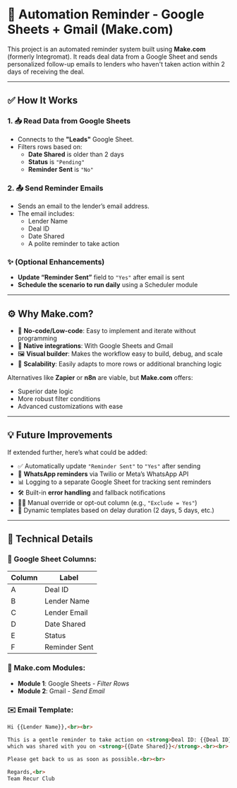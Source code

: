 # 📅 Automation Reminder - Google Sheets + Gmail (Make.com)

This project is an automated reminder system built using **Make.com** (formerly Integromat). It reads deal data from a Google Sheet and sends personalized follow-up emails to lenders who haven't taken action within 2 days of receiving the deal.

---

## ✅ How It Works

### 1. 📥 Read Data from Google Sheets
- Connects to the **"Leads"** Google Sheet.
- Filters rows based on:
  - **Date Shared** is older than 2 days
  - **Status** is `"Pending"`
  - **Reminder Sent** is `"No"`

### 2. 📤 Send Reminder Emails
- Sends an email to the lender’s email address.
- The email includes:
  - Lender Name
  - Deal ID
  - Date Shared
  - A polite reminder to take action

### ✨ (Optional Enhancements)
- **Update “Reminder Sent”** field to `"Yes"` after email is sent
- **Schedule the scenario to run daily** using a Scheduler module

---

## ⚙️ Why Make.com?

- 🧱 **No-code/Low-code**: Easy to implement and iterate without programming
- 🔗 **Native integrations**: With Google Sheets and Gmail
- 🖼️ **Visual builder**: Makes the workflow easy to build, debug, and scale
- 🔁 **Scalability**: Easily adapts to more rows or additional branching logic

Alternatives like **Zapier** or **n8n** are viable, but **Make.com** offers:
- Superior date logic
- More robust filter conditions
- Advanced customizations with ease

---

## 💡 Future Improvements

If extended further, here’s what could be added:

- ✅ Automatically update `"Reminder Sent"` to `"Yes"` after sending
- 💬 **WhatsApp reminders** via Twilio or Meta’s WhatsApp API
- 📊 Logging to a separate Google Sheet for tracking sent reminders
- 🛠️ Built-in **error handling** and fallback notifications
- 🧑‍💼 Manual override or opt-out column (e.g., `"Exclude = Yes"`)
- 🧠 Dynamic templates based on delay duration (2 days, 5 days, etc.)

---

## 🔧 Technical Details

### 📄 Google Sheet Columns:
| Column | Label             |
|--------|-------------------|
| A      | Deal ID           |
| B      | Lender Name       |
| C      | Lender Email      |
| D      | Date Shared       |
| E      | Status            |
| F      | Reminder Sent     |

### 🔌 Make.com Modules:
- **Module 1**: Google Sheets - *Filter Rows*
- **Module 2**: Gmail - *Send Email*

### ✉️ Email Template:
```html
Hi {{Lender Name}},<br><br>

This is a gentle reminder to take action on <strong>Deal ID: {{Deal ID}}</strong>,<br>
which was shared with you on <strong>{{Date Shared}}</strong>.<br><br>

Please get back to us as soon as possible.<br><br>

Regards,<br>
Team Recur Club

